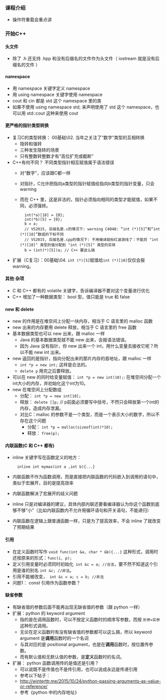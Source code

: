 ### 课程介绍
* 操作符重载会重点讲

### 开始C++

#### 头文件
* 除了 .h 还支持 .hpp 和没有后缀名的文件作为头文件（ iostream 就是没有后缀名的文件 ）

#### namespace
* 用 namespace 关键字定义 namespace
* 用 using namespace 关键字使用 namespace 
* cout 和 cin 都是 std 这个 namespace 里的类
* 如果不使用 using namespace std; 来声明使用了 std 这个 namespace，也可以用 std::cout 这种来使用 cout

#### 更严格的**指针**类型转换
* 复习C的类型转换： 00基础\02.  当年之关注了“数字”类型的互相转换
	* 隐转和强转
	* 三种发生隐转的场景
	* 只有整数转整数才有“高位扩充或截断”
* C++有何不同？ 不同类型指针相互赋值属于语法错误
	* 对“数字”，应该跟C都一样
	* 对指针，C允许把指向a类型的指针赋值给指向b类型的指针变量，只会 warning
	* 而在 C++ 里，这是非法的，指针必须指向相同的类型才能赋值，如果不同，必须强转。 
	
			int(*a)[10] = {0};
			int(*b)[5] = {0};
			b = a;
			// VS2015, 后缀名是.c的情况下: warning C4048: “int (*)[5]”和“int (*)[10]”数组的下标不同
			// VS2015, 后缀名是.cpp的情况下: 不用编译就标红波浪线了：不能将 "int (*)[10]" 类型的值分配到 "int (*)[5]" 类型的实体
			b = (int(*)[5])a; // C++ 要这么搞
	
* 扩展（C复习）：00基础\04. `int (*)[5]`赋值给`int (*)[10]`仅仅会报 warning。

#### 其他·杂项
* C 和 C++ 都有的 volatile 关键字，告诉编译器不要对这个变量进行优化
* C++ 增加了一种数据类型： bool 型，值只能是 true 和 false

#### new 和 delete
* new 的作用是在堆空间上分配一块内存，相当于 C 语言里的 malloc 函数
* new 出来的内存要用 delete 释放，相当于 C 语言里的 free 函数
* 基本数据类型也可以 new 出来，跟 malloc 一样
	* Java 的基本数据类型就不能 new 出来，会报语法错误。 
	* 因为 Java 没有指针，你 new 出来一个 int，用什么变量去接收它呢？所以不能 new int 出来。
* new 返回的是指针，指向分配出来的那片内存的首地址，跟 malloc 一样
	* `int *p = new int;` 这样是合法的。
	* `delete p` 用完之后要释放。
* 可以在 new 的同时给变量赋值： `int *p = new int(10);`: 在堆空间分配一个int大小的内存，并初始化这个int为10。
* new 在堆空间上分配数组
	* 分配：  `int *p = new int[10];`
	* 释放： `delete []p;` // p前面必须要写中括号，不然只会释放第一个int的内存，造成内存泄漏。
	* 对比C：malloc 的参数不是一个类型，而是一个表示大小的数字，所以不存在这个问题
		* 分配： `int *p = malloc(sizeof(int)*10);` 
		* 释放： `free(p);`

#### 内联函数(C 和 C++ 都有)
* inline 关键字写在函数定义的地方：
	
		inline int mymax(int a ,int b){...}
* 内联函数不作为函数调用，而是直接把内联函数的代码嵌入到调用的语句中，类似于宏展开，目的是提高效率
* 内联函数解决了宏展开的歧义问题
* inline 只是对编译器的建议，具体内部内联还要看编译器认为你这个函数到底够不够“小”（比如内联函数内不允许用循环语句和开关语句，不能递归）
* 内联函数在逻辑上跟普通函数一样，只是为了提高效率，不会 inline 了就改变了预期结果

#### 引用
* 在定义函数时写作 `void func(int &a, char * &b){...}` 这种形式，调用时还按原来的形式：`func(i, p);`
* 定义引用变量时必须同时初始化` int &c = a; //合法`，要不然不知道这个引用是谁的别名 `int &c; //非法`。
* 引用不能被改变，` int &c = a; c = b; //非法`
* 问题1： const 引用作为函数参数？

#### 缺省参数
* 有缺省值的参数后面不能再出现无缺省值的参数（跟 python 一样）
* 扩展：python 的 keyword argument 
	* 指的是在调用函数时，可以不按定义函数时的顺序写参数，而按 `形参=实参` 这种形式调用。
	* 无论在定义函数时有没有缺省值的参数都可以这么搞，所以 keyword argument 是**调用**函数时的一个名词
	* 与其对应的是 positional argument，也是在**调用**函数时，按位置传参数。
	* 而有默认值和无默认值的参数，是**定义**函数时的名词。
* 扩展： python 函数调用传的是值还是引用？
	* 可以说既不是传值也不是传引用，也可以说成永远是传递引用
	* 参考以下帖子：
	* http://winterttr.me/2015/10/24/python-passing-arguments-as-value-or-reference/
	* 参考《python 中的内存地址》
